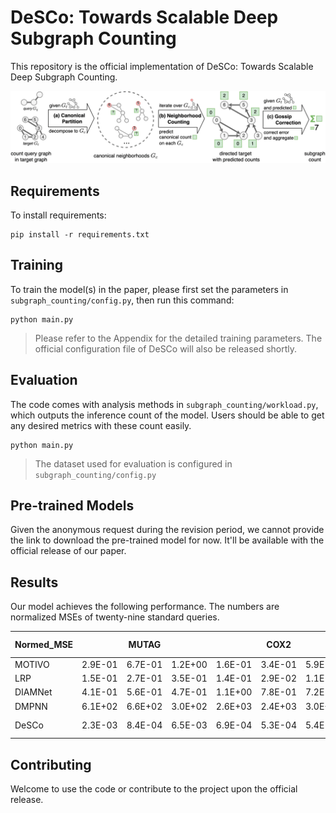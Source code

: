 # DeSCo: Towards Scalable Deep Subgraph Counting

This repository is the official implementation of DeSCo: Towards Scalable Deep Subgraph Counting.  

![DeSCo workflow](github_resource/workflow.png?raw=true "DeSCo workflow")

## Requirements

To install requirements:

```setup
pip install -r requirements.txt
```

## Training

To train the model(s) in the paper, please first set the parameters in `subgraph_counting/config.py`, then run this command:

```train
python main.py
```

> Please refer to the Appendix for the detailed training parameters. The official configuration file of DeSCo will also be released shortly.

## Evaluation

The code comes with analysis methods in `subgraph_counting/workload.py`, which outputs the inference count of the model. Users should be able to get any desired metrics with these count easily.

```eval
python main.py
```

> The dataset used for evaluation is configured in `subgraph_counting/config.py`

## Pre-trained Models

Given the anonymous request during the revision period, we cannot provide the link to download the pre-trained model for now. It'll be available with the official release of our paper.
## Results

Our model achieves the following performance. The numbers are normalized MSEs of twenty-nine standard queries.

| Normed_MSE     |         | MUTAG   |         |         | COX2    |         |         | ENZYMES |         |         | IMDB-BINARY |         |          | MSRC-21  |          |
|---------|---------|---------|---------|---------|---------|---------|---------|---------|---------|---------|-----------------|---------|----------|----------|----------|
| MOTIVO  | 2.9E-01 | 6.7E-01 | 1.2E+00 | 1.6E-01 | 3.4E-01 | 5.9E-01 | 1.6E-01 | 1.9E-01 | 3.0E-01 | 2.7E-02 | 3.9E-02         | 5.0E-02 | 4.8E-02  | 7.2E-02  | 9.5E-02  |
| LRP     | 1.5E-01 | 2.7E-01 | 3.5E-01 | 1.4E-01 | 2.9E-02 | 1.1E-01 | 8.5E-01 | 5.4E-01 | 6.2E-01 | inf     | inf             | inf     | 2.4E+00  | 1.4E+00  | 1.1E+00  |
| DIAMNet | 4.1E-01 | 5.6E-01 | 4.7E-01 | 1.1E+00 | 7.8E-01 | 7.2E-01 | 1.4E+00 | 1.1E+00 | 1.0E+00 | 1.1E+00 | 1.0E+00         | 1.0E+00 | 2.7E+00  | 1.6E+00  | 1.3E+00  |
| DMPNN   | 6.1E+02 | 6.6E+02 | 3.0E+02 | 2.6E+03 | 2.4E+03 | 3.0E+03 | 2.9E+03 | 1.4E+03 | 1.2E+03 | 2.1E+04 | 1.3E+02         | 1.4E+02 | 1.1E+04  | 1.3E+03  | 4.1E+02  |
| DeSCo   | 2.3E-03 | 8.4E-04 | 6.5E-03 | 6.9E-04 | 5.3E-04 | 5.4E-03 | 5.3E-03 | 5.7E-02 | 5.3E-02 | 8.7E-03 | 2.1E-01         | 4.5E-01 | 2.62E-03 | 3.87E-03 | 8.50E-02 |


<!-- ### MUTAG

 Query-Size   | 3       | 4       | 5  
------------|:-------:|:-------:|:-------:
 DeSCo | 7.3E-05 | 5.2E-04 | 1.1E-02

### COX2

 Query-Size   | 3       | 4       | 5  
------------|:-------:|:-------:|:-------:
 DeSCo | 2.3E-05 | 9.5E-05 | 7.2E-03

### ENZYMES

 Query-Size   | 3       | 4       | 5  
------------|:-------:|:-------:|:-------:
 DeSCo | 1.1E-03 | 2.0E-03 | 1.0E-02 -->

## Contributing

Welcome to use the code or contribute to the project upon the official release.
